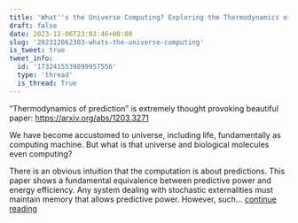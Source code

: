 ```yaml
---
title: 'What''s the Universe Computing? Exploring the Thermodynamics of Prediction'
draft: false
date: 2023-12-06T23:03:46+00:00
slug: '202312062303-whats-the-universe-computing'
is_tweet: true
tweet_info:
  id: '1732415539899957556'
  type: 'thread'
  is_thread: True
---
```




“Thermodynamics of prediction” is extremely thought provoking beautiful paper: <https://arxiv.org/abs/1203.3271>

We have become accustomed to universe, including life, fundamentally as computing machine. But what is that universe and biological molecules even computing?

There is an obvious intuition that the computation is about predictions. This paper shows a fundamental equivalence between predictive power and energy efficiency. Any system dealing with stochastic externalities must maintain memory that allows predictive power. However, such… [continue reading](https://x.com/sytelus/status/1732415539899957556)
